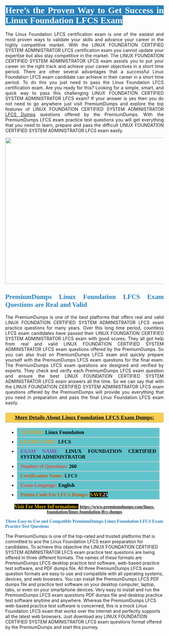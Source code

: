 <h1 style="text-align: justify;"><span style="color:#ffffff;"><span style="font-family:Georgia,serif;"><strong><span style="background-color:#2980b9;">Here’s the Proven Way to Get Success in Linux Foundation LFCS Exam</span></strong></span></span></h1>

<p style="text-align: justify;">The Linux Foundation LFCS certification exam is one of the easiest and most proven ways to validate your skills and advance your career in the highly competitive market. With the LINUX FOUNDATION CERTIFIED SYSTEM ADMINISTRATOR LFCS certification exam you cannot update your expertise but also stay competitive in the market. The LINUX FOUNDATION CERTIFIED SYSTEM ADMINISTRATOR LFCS exam assists you to put your career on the right track and achieve your career objectives in a short time period. There are other several advantages that a successful Linux Foundation LFCS exam candidate can achieve in their career in a short time period. To do this you just need to pass the Linux Foundation LFCS certification exam. Are you ready for this? Looking for a simple, smart, and quick way to pass this challenging LINUX FOUNDATION CERTIFIED SYSTEM ADMINISTRATOR LFCS exam? If your answer is yes then you do not need to go anywhere just visit PremiumDumps and explore the top features of LINUX FOUNDATION CERTIFIED SYSTEM ADMINISTRATOR <a href="https://www.premiumdumps.com/linux-foundation/linux-foundation-lfcs-dumps">LFCS Dumps</a> questions offered by the PremiumDumps. With the PremiumDumps LFCS exam practice test questions you will get everything that you need to learn, prepare and pass the difficult LINUX FOUNDATION CERTIFIED SYSTEM ADMINISTRATOR LFCS exam easily.</p>

<p style="text-align: center;"><a href="https://www.premiumdumps.com/linux-foundation/linux-foundation-lfcs-dumps"><img alt="" src="https://i.imgur.com/KJGzbJ2.jpeg" style="width: 700px; height: 465px;" /></a></p>

<h2 style="text-align: justify;"><span style="color:#2980b9;"><span style="font-family:Georgia,serif;"><strong>PremiumDumps Linux Foundation LFCS Exam Questions are Real and Valid</strong></span></span></h2>

<p style="text-align: justify;">The PremiumDumps is one of the best platforms that offers real and valid LINUX FOUNDATION CERTIFIED SYSTEM ADMINISTRATOR LFCS exam practice questions for many years. Over this long time period, countless LFCS exam candidates have passed their LINUX FOUNDATION CERTIFIED SYSTEM ADMINISTRATOR LFCS exam with good scores. They all got help from real and valid LINUX FOUNDATION CERTIFIED SYSTEM ADMINISTRATOR LFCS exam questions offered by the PremiumDumps. So you can also trust on PremiumDumps LFCS exam and quickly prepare yourself with the PremiumDumps LFCS exam questions for the final exam. The PremiumDumps LFCS exam questions are designed and verified by experts. They check and verify each PremiumDumps LFCS exam question and ensure the best LINUX FOUNDATION CERTIFIED SYSTEM ADMINISTRATOR LFCS exam answers all the time. So we can say that with the LINUX FOUNDATION CERTIFIED SYSTEM ADMINISTRATOR LFCS exam questions offered by the PremiumDumps will provide you everything that you need in preparation and pass the final Linux Foundation LFCS exam easily.</p>

<h3 style="background: #f7ce50; border: 1px solid rgb(204, 204, 204); padding: 5px 10px; text-align: center;"><span style="font-family:Georgia,serif;"><u><u><span style="color:#000000;"><span style="font-size:11pt"><span style="line-height:normal"><b><span style="font-size:13.0pt"><span cambria="">More Details About Linux Foundation LFCS Exam Dumps:</span></span></b></span></span></span></u></u></span></h3>

<ul>
	<li style="margin:0cm 10pt">
	<div style="background:#61c4cd; border: 1px solid rgb(204, 204, 204); padding: 5px 10px; text-align: justify;"><span style="font-family:Georgia,serif;"><span style="font-size:11pt"><span style="line-height:normal"><b><span style="font-size:12.0pt"><span new="" roman="" times=""><span style="color:#f39c12;">VENDOR:</span> <span style="color:#000000;">Linux Foundation</span></span></span></b></span></span></span></div>
	</li>
	<li style="margin:0cm 10pt">
	<div style="background: #61c4cd; border: 1px solid rgb(204, 204, 204); padding: 5px 10px; text-align: justify;"><span style="font-family:Georgia,serif;"><span style="font-size:11pt"><span style="line-height:normal"><b><span style="font-size:12.0pt"><span new="" roman="" times=""><span style="color:#f39c12;">EXAM CCODE:</span> <span style="color:#000000;">LFCS</span></span></span></b></span></span></span></div>
	</li>
	<li style="margin:0cm 10pt">
	<div style="background: #61c4cd; border: 1px solid rgb(204, 204, 204); padding: 5px 10px; text-align: justify;"><span style="font-family:Georgia,serif;"><span style="font-size:11pt"><span style="line-height:normal"><b><span style="font-size:12.0pt"><span new="" roman="" times=""><span style="color:#8e44ad;">EXAM NAME:</span> <span style="color:#000000;">LINUX FOUNDATION CERTIFIED SYSTEM ADMINISTRATOR</span></span></span></b></span></span></span></div>
	</li>
	<li style="margin:0cm 10pt">
	<div style="background: #61c4cd; border: 1px solid rgb(204, 204, 204); padding: 5px 10px;"><span style="font-family:Georgia,serif;"><span style="font-size:11pt"><span style="line-height:normal"><b><span style="font-size:12.0pt"><span new="" roman="" times=""><span style="color:#e74c3c;">Number of Questions:</span><span style="color:#000000;"><span style="color:#f1c40f;"> </span>260</span></span></span></b></span></span></span></div>
	</li>
	<li style="margin:0cm 10pt">
	<div style="background: #61c4cd; border: 1px solid rgb(204, 204, 204); padding: 5px 10px; text-align: justify;"><span style="font-family:Georgia,serif;"><span style="font-size:11pt"><span style="line-height:normal"><b><span style="font-size:12.0pt"><span new="" roman="" times=""><span style="color:#d35400;">Certification Name:</span> LFCS</span></span></b></span></span></span></div>
	</li>
	<li style="margin:0cm 10pt">
	<div style="background: #61c4cd; border: 1px solid rgb(204, 204, 204); padding: 5px 10px; text-align: justify;"><span style="font-family:Georgia,serif;"><span style="font-size:11pt"><span style="line-height:normal"><b><span style="font-size:12.0pt"><span new="" roman="" times=""><span style="color:#e74c3c;">Exam Language:</span> <span style="color:#000000;">English</span></span></span></b></span></span></span></div>
	</li>
	<li style="margin:0cm 10pt">
	<div style="background: #61c4cd; border: 1px solid rgb(204, 204, 204); padding: 5px 10px;"><span style="font-family:Georgia,serif;"><span style="font-size:11pt"><span style="line-height:normal"><b><span style="font-size:12.0pt"><span new="" roman="" times=""><span style="color:#d35400;">Promo Code For LFCS Dumps:</span><span style="color:#f1c40f;"> <span style="background-color:#000000;">SAVE</span></span><span style="color:#ffffff;"><span style="background-color:#000000;">25</span></span></span></span></b></span></span></span></div>
	</li>
</ul>

<p style="text-align: center;"><span style="font-family:Georgia,serif;"><strong><span style="font-size:16px;"><span style="color:#f1c40f;"><span style="background-color:#000000;">Visit For More InFormations:</span></span></span> <a href="https://www.premiumdumps.com/linux-foundation/linux-foundation-lfcs-dumps">https://www.premiumdumps.com/linux-foundation/linux-foundation-lfcs-dumps</a></strong></span></p>

<p><span style="color:#2980b9;"><span style="font-family:Georgia,serif;"><strong><strong><strong>Three Easy-to-Use and Compatible PremiumDumps Linux Foundation LFCS Exam Practice Test Questions</strong></strong></strong></span></span></p>

<p>The PremiumDumps is one of the top-rated and trusted platforms that is committed to ace the Linux Foundation LFCS exam preparation for candidates. To achieve this objective the LINUX FOUNDATION CERTIFIED SYSTEM ADMINISTRATOR LFCS exam practice test questions are being offered in three different formats. The names of these formats are PremiumDumps LFCS desktop practice test software, web-based practice test software, and PDF dumps file. All three PremiumDumps LFCS exam question formats are easy to use and compatible with all operating systems, devices, and web browsers. You can install the PremiumDumps LFCS PDF dumps file and practice test software on your desktop computer, laptop, tabs, or even on your smartphone devices. Very easy to install and run the PremiumDumps LFCS exam questions PDF dumps file and desktop practice test software anytime and anywhere. Whereas the PremiumDumps LFCS web-based practice test software is concerned, this is a mock Linux Foundation LFCS exam that works over the internet and perfectly supports all the latest web browsers. Just download any LINUX FOUNDATION CERTIFIED SYSTEM ADMINISTRATOR LFCS exam questions format offered by the PremiumDumps and start this journey.</p>
